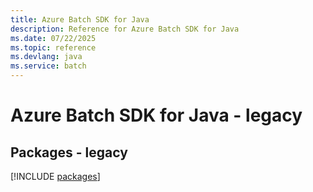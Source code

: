 ```yaml
---
title: Azure Batch SDK for Java
description: Reference for Azure Batch SDK for Java
ms.date: 07/22/2025
ms.topic: reference
ms.devlang: java
ms.service: batch
---
```

# Azure Batch SDK for Java - legacy
## Packages - legacy
[!INCLUDE [packages](batch-index.md)]